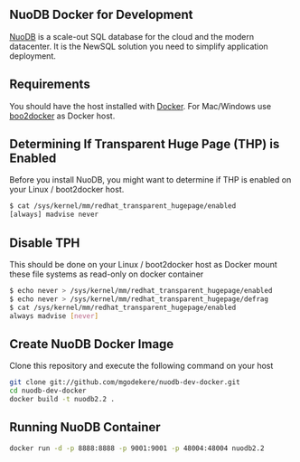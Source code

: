 ## NuoDB Docker for Development ##
[NuoDB](http://www.nuodb.com) is a scale-out SQL database for the cloud and the modern datacenter. It is the NewSQL solution you need to simplify application deployment.

## Requirements ##
You should have the host installed with [Docker](https://docs.docker.com/). For Mac/Windows use [boo2docker](http://boot2docker.io/) as Docker host.

## Determining If Transparent Huge Page (THP) is Enabled ##
Before you install NuoDB, you might want to determine if THP is enabled on your Linux / boot2docker host. 

```bash
$ cat /sys/kernel/mm/redhat_transparent_hugepage/enabled
[always] madvise never
```
## Disable TPH ##
This should be done on your Linux / boot2docker host as Docker mount these file systems as read-only on docker container

```bash
$ echo never > /sys/kernel/mm/redhat_transparent_hugepage/enabled
$ echo never > /sys/kernel/mm/redhat_transparent_hugepage/defrag
$ cat /sys/kernel/mm/redhat_transparent_hugepage/enabled
always madvise [never]
```

## Create NuoDB Docker Image ##
Clone this repository and execute the following command on your host

```bash
git clone git://github.com/mgodekere/nuodb-dev-docker.git
cd nuodb-dev-docker
docker build -t nuodb2.2 .
```

## Running NuoDB Container ## 

```bash
docker run -d -p 8888:8888 -p 9001:9001 -p 48004:48004 nuodb2.2
```
